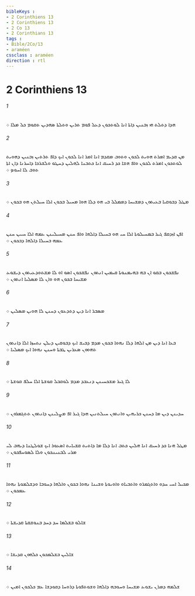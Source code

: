 ```yaml
---
bibleKeys : 
- 2 Corinthiens 13
- 2 Corinthiens 13
- 2 Co 13
- 2 Corinthians 13
tags : 
- Bible/2Co/13
- araméen
cssclass : araméen
direction : rtl
---
```


# 2 Corinthiens 13

###### 1
ܗܕܐ ܕܬܠܬ ܗܝ ܙܒܢܝܢ ܕܐܬܐ ܐܢܐ ܠܘܬܟܘܢ ܕܥܠ ܦܘܡ ܬܪܝܢ ܘܬܠܬܐ ܤܗܕܝܢ ܬܩܘܡ ܟܠ ܡܠܐ ܀
###### 2
ܡܢ ܩܕܝܡ ܐܡܪܬ ܗܘܝܬ ܠܟܘܢ ܘܬܘܒ ܡܩܕܡ ܐܢܐ ܐܡܪ ܐܢܐ ܠܟܘܢ ܐܝܟ ܕܐܦ ܬܪܬܝܢ ܙܒܢܝܢ ܕܗܘܝܬ ܠܘܬܟܘܢ ܐܡܪܬ ܠܟܘܢ ܘܐܦ ܗܫܐ ܟܕ ܪܚܝܩ ܐܢܐ ܟܬܒܢܐ ܠܗܠܝܢ ܕܚܛܘ ܘܠܫܪܟܐ ܕܐܚܪܢܐ ܕܐܢ ܐܬܐ ܬܘܒ ܠܐ ܐܚܘܤ ܀
###### 3
ܡܛܠ ܕܒܘܩܝܐ ܒܥܝܬܘܢ ܕܡܫܝܚܐ ܕܡܡܠܠ ܒܝ ܗܘ ܕܠܐ ܗܘܐ ܡܚܝܠ ܒܟܘܢ ܐܠܐ ܚܝܠܬܢ ܗܘ ܒܟܘܢ ܀
###### 4
ܐܦܢ ܐܙܕܩܦ ܓܝܪ ܒܡܚܝܠܘܬܐ ܐܠܐ ܚܝ ܗܘ ܒܚܝܠܐ ܕܐܠܗܐ ܘܐܦ ܚܢܢ ܡܚܝܠܝܢܢ ܥܡܗ ܐܠܐ ܚܝܝܢ ܚܢܢ ܥܡܗ ܒܚܝܠܐ ܕܐܠܗܐ ܕܒܟܘܢ ܀
###### 5
ܢܦܫܟܘܢ ܒܩܘ ܐܢ ܒܗ ܒܗܝܡܢܘܬܐ ܩܝܡܝܢ ܐܢܬܘܢ ܢܦܫܟܘܢ ܐܤܘ ܐܘ ܠܐ ܡܫܬܘܕܥܝܬܘܢ ܕܝܫܘܥ ܡܫܝܚܐ ܒܟܘܢ ܗܘ ܘܐܢ ܠܐ ܡܤܠܝܐ ܐܢܬܘܢ ܀
###### 6
ܡܤܒܪ ܐܢܐ ܕܝܢ ܕܬܕܥܘܢ ܕܚܢܢ ܠܐ ܗܘܝܢ ܡܤܠܝܢ ܀
###### 7
ܒܥܐ ܐܢܐ ܕܝܢ ܡܢ ܐܠܗܐ ܕܠܐ ܢܗܘܐ ܒܟܘܢ ܡܕܡ ܕܒܝܫ ܐܝܟ ܕܒܘܩܝܢ ܕܝܠܢ ܢܬܚܙܐ ܐܠܐ ܕܐܢܬܘܢ ܬܗܘܘܢ ܤܥܪܝܢ ܛܒܬܐ ܘܚܢܢ ܢܗܘܐ ܐܝܟ ܡܤܠܝܐ ܀
###### 8
ܠܐ ܓܝܪ ܡܫܟܚܝܢܢ ܕܢܥܒܕ ܡܕܡ ܠܘܩܒܠ ܩܘܫܬܐ ܐܠܐ ܚܠܦ ܩܘܫܬܐ ܀
###### 9
ܚܕܝܢܢ ܕܝܢ ܡܐ ܕܚܢܢ ܟܪܝܗܝܢ ܘܐܢܬܘܢ ܚܝܠܬܢܝܢ ܗܕܐ ܓܝܪ ܐܦ ܡܨܠܝܢܢ ܕܐܢܬܘܢ ܬܬܓܡܪܘܢ ܀
###### 10
ܡܛܠ ܗܢܐ ܟܕ ܪܚܝܩ ܐܢܐ ܗܠܝܢ ܟܬܒ ܐܢܐ ܕܠܐ ܡܐ ܕܐܬܝܬ ܩܫܝܐܝܬ ܐܤܥܘܪ ܐܝܟ ܫܘܠܛܢܐ ܕܝܗܒ ܠܝ ܡܪܝ ܠܒܢܝܢܟܘܢ ܘܠܐ ܠܤܘܚܦܟܘܢ ܀
###### 11
ܡܟܝܠ ܐܚܝ ܚܕܘ ܘܐܬܓܡܪܘ ܘܐܬܒܝܐܘ ܘܐܘܝܘܬܐ ܘܫܝܢܐ ܢܗܘܐ ܒܟܘܢ ܘܐܠܗܐ ܕܚܘܒܐ ܘܕܫܠܡܘܬܐ ܢܗܘܐ ܥܡܟܘܢ ܀
###### 12
ܫܐܠܘ ܒܫܠܡܐ ܚܕ ܕܚܕ ܒܢܘܫܩܬܐ ܩܕܝܫܬܐ ܀
###### 13
ܫܐܠܝܢ ܒܫܠܡܟܘܢ ܟܠܗܘܢ ܩܕܝܫܐ ܀
###### 14
ܫܠܡܗ ܕܡܪܢ ܝܫܘܥ ܡܫܝܚܐ ܘܚܘܒܗ ܕܐܠܗܐ ܘܫܘܬܦܘܬܐ ܕܪܘܚܐ ܕܩܘܕܫܐ ܥܡ ܟܠܟܘܢ ܐܡܝܢ ܀
